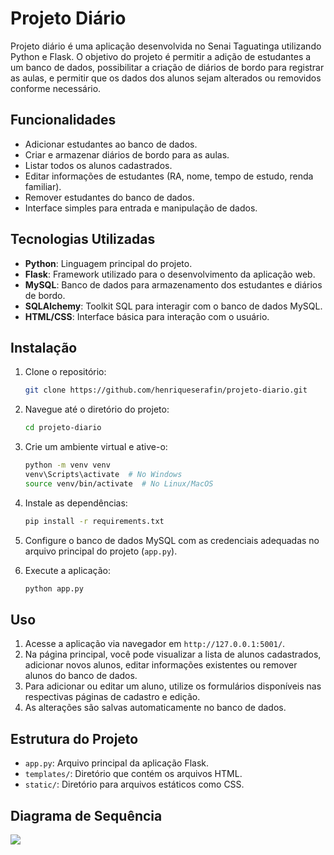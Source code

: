 # Projeto Diário
Projeto diário é uma aplicação desenvolvida no Senai Taguatinga utilizando Python e Flask. O objetivo do projeto é permitir a adição de estudantes a um banco de dados, possibilitar a criação de diários de bordo para registrar as aulas, e permitir que os dados dos alunos sejam alterados ou removidos conforme necessário.

## Funcionalidades

- Adicionar estudantes ao banco de dados.
- Criar e armazenar diários de bordo para as aulas.
- Listar todos os alunos cadastrados.
- Editar informações de estudantes (RA, nome, tempo de estudo, renda familiar).
- Remover estudantes do banco de dados.
- Interface simples para entrada e manipulação de dados.

## Tecnologias Utilizadas

- **Python**: Linguagem principal do projeto.
- **Flask**: Framework utilizado para o desenvolvimento da aplicação web.
- **MySQL**: Banco de dados para armazenamento dos estudantes e diários de bordo.
- **SQLAlchemy**: Toolkit SQL para interagir com o banco de dados MySQL.
- **HTML/CSS**: Interface básica para interação com o usuário.

## Instalação

1. Clone o repositório:
    ```bash
    git clone https://github.com/henriqueserafin/projeto-diario.git
    ```

2. Navegue até o diretório do projeto:
    ```bash
    cd projeto-diario
    ```

3. Crie um ambiente virtual e ative-o:
    ```bash
    python -m venv venv
    venv\Scripts\activate  # No Windows
    source venv/bin/activate  # No Linux/MacOS
    ```

4. Instale as dependências:
    ```bash
    pip install -r requirements.txt
    ```

5. Configure o banco de dados MySQL com as credenciais adequadas no arquivo principal do projeto (`app.py`).

6. Execute a aplicação:
    ```bash
    python app.py
    ```

## Uso

1. Acesse a aplicação via navegador em `http://127.0.0.1:5001/`.
2. Na página principal, você pode visualizar a lista de alunos cadastrados, adicionar novos alunos, editar informações existentes ou remover alunos do banco de dados.
3. Para adicionar ou editar um aluno, utilize os formulários disponíveis nas respectivas páginas de cadastro e edição.
4. As alterações são salvas automaticamente no banco de dados.

## Estrutura do Projeto

- `app.py`: Arquivo principal da aplicação Flask.
- `templates/`: Diretório que contém os arquivos HTML.
- `static/`: Diretório para arquivos estáticos como CSS.

## Diagrama de Sequência

[![](https://mermaid.ink/img/pako:eNrFV9tO20AQ_ZXVviRIIUAgJLUaJNK0felNpe1DZSkavBuyqr2b7oVCER9T9aEfwo91du1QB-LY9KIipMTOmdkzZ87ermiiGKcRNfyz4zLhEwFnGrJYEvxbgLYiEQuQlrw3XBMw-Oluvmmh7iPGWn0pQK_gnJ8BU_o-6lkK5pPHnHB9LhCSv7kPnIw9agwyUYRxMsF0JpY5zpPZPjoqRozIccKNARLTnZjmiOInBIX0EXn-9F359_C2nEJzybieWp4tUrC8HdO5ynh3brM0plv1AyfAwFit6gjcxTUgsgypI3PiTjNuOZkpnbk0dMkrJ9W5IpA6qSqYvXl9Eqh5YI67w20yjojBQoWSXWCsHUBb1ZhEZZmw7QIxGW__GuuJkjOhM7j5cfM9sBMSuYSnSj2Y0DyxbafTKZbWbgkU6KK11aApwDIh6zqyAmrQjoBv2osE6eO8EiCMrzYfa3Mb1vIpMB-4FjORQDlvY91SYSzoaeieaaZfgNYKWKBI2xvA9xWc5RJnMhp3jU3GziSgiVU4own-F_H3zfKWW6UlkEA8yFdC1naqqDePCf1qdYoMo_yjUoEnqdeYZ1jd04skdUJXarDsGs9xubo7jzUcrZtFRekBRBa4-L09rp5GjKdoob8623zKh022pqYpSXZsHaTiK-ha4yyBv6vaWrcwv1MQtrLm1ZvllkuIWrHLaNmBBy27y4QluaunfAMhipCluBvL_F17rOH879aVlSo3ri3NjIHuFkF981CPlEKb2oVxC-mcV5mlgwkB850qzdSo9L3WRWG3Ltj4loSo2h0DD01KYg_ykTb5p7yP-7GKkP-3mxdK5vZBFTWMNDRaZ16oM-VsnYPSFVSFGgu1aLcchk8Fa2015h626imOIGQj3xsuBdQRXgE1OI9obP_ybNghmUimOB2tM6OYTrgBK87R7JvOsB7h47SaKclrvFawI220BWmF7PquYrdL1ZrEf1bQcaka2qEZR_MJhveXK589pnbOMx7TCL8yPgOXhsZfIxSPJOrkUiY0strxDtXKnc1pNIPU4JNbMBy7uPzcvsV-43LxMr8hhYtSh-Ld5KNS2TINPtLoil7QaHtv96Db6-0N-rt7vf5hbzAcduilf98_3OsOD_u7g0e9g8Ph_vDgukO_hhz73X6vP-jvD_YR3hv0B9c_AU13kns?type=png)](https://mermaid.live/edit#pako:eNrFV9tO20AQ_ZXVviRIIUAgJLUaJNK0felNpe1DZSkavBuyqr2b7oVCER9T9aEfwo91du1QB-LY9KIipMTOmdkzZ87ermiiGKcRNfyz4zLhEwFnGrJYEvxbgLYiEQuQlrw3XBMw-Oluvmmh7iPGWn0pQK_gnJ8BU_o-6lkK5pPHnHB9LhCSv7kPnIw9agwyUYRxMsF0JpY5zpPZPjoqRozIccKNARLTnZjmiOInBIX0EXn-9F359_C2nEJzybieWp4tUrC8HdO5ynh3brM0plv1AyfAwFit6gjcxTUgsgypI3PiTjNuOZkpnbk0dMkrJ9W5IpA6qSqYvXl9Eqh5YI67w20yjojBQoWSXWCsHUBb1ZhEZZmw7QIxGW__GuuJkjOhM7j5cfM9sBMSuYSnSj2Y0DyxbafTKZbWbgkU6KK11aApwDIh6zqyAmrQjoBv2osE6eO8EiCMrzYfa3Mb1vIpMB-4FjORQDlvY91SYSzoaeieaaZfgNYKWKBI2xvA9xWc5RJnMhp3jU3GziSgiVU4own-F_H3zfKWW6UlkEA8yFdC1naqqDePCf1qdYoMo_yjUoEnqdeYZ1jd04skdUJXarDsGs9xubo7jzUcrZtFRekBRBa4-L09rp5GjKdoob8623zKh022pqYpSXZsHaTiK-ha4yyBv6vaWrcwv1MQtrLm1ZvllkuIWrHLaNmBBy27y4QluaunfAMhipCluBvL_F17rOH879aVlSo3ri3NjIHuFkF981CPlEKb2oVxC-mcV5mlgwkB850qzdSo9L3WRWG3Ltj4loSo2h0DD01KYg_ykTb5p7yP-7GKkP-3mxdK5vZBFTWMNDRaZ16oM-VsnYPSFVSFGgu1aLcchk8Fa2015h626imOIGQj3xsuBdQRXgE1OI9obP_ybNghmUimOB2tM6OYTrgBK87R7JvOsB7h47SaKclrvFawI220BWmF7PquYrdL1ZrEf1bQcaka2qEZR_MJhveXK589pnbOMx7TCL8yPgOXhsZfIxSPJOrkUiY0strxDtXKnc1pNIPU4JNbMBy7uPzcvsV-43LxMr8hhYtSh-Ld5KNS2TINPtLoil7QaHtv96Db6-0N-rt7vf5hbzAcduilf98_3OsOD_u7g0e9g8Ph_vDgukO_hhz73X6vP-jvD_YR3hv0B9c_AU13kns)
